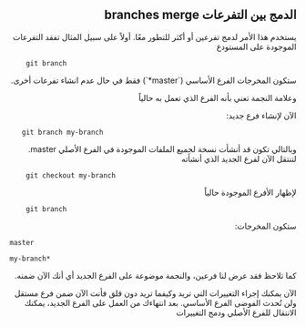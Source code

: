 <div dir="rtl" align="right">
	
## الدمج بين التفرعات branches merge
يستخدم هذا الأمر  لدمج تفرعين أو أكثر للتطور معًا. 
أولاً على سبيل المثال تفقد التفرعات الموجودة على المستودع
<div dir="ltr" align="left">

```git 
	git branch
```

</div>
ستكون المخرجات الفرع الأساسي (`master*`) فقط في حال عدم انشاء تفرعات أخرى. 
  
  وعلامة النجمة تعني بأنه الفرع الذي تعمل به حالياً

 الآن لإنشاء فرع جديد:
 <div dir="ltr" align="left">   
 
 ```git 
 	git branch my-branch
```

 </div>
  وبالتالي تكون قد أنشأت نسخة لجميع الملفات الموجودة في الفرع الأصلي master. لتنتقل الآن لفرع الجديد الذي أنشأته

 <div dir="ltr" align="left">
 
```git 
	git checkout my-branch
```

</div>

 لإظهار الأفرع الموجودة حالياً
<div dir="ltr" align="left">

```git 
	git branch
```

</div>

ستكون المخرجات:  
<div dir="ltr" align="left">
	
```
master   

my-branch*  

```

</div>
كما تلاحظ فقد عرض لنا فرعين، والنجمة موضوعة على الفرع الجديد أي أنك الآن ضمنه.

الآن يمكنك إجراء التغييرات التي تريد وكيفما تريد دون قلق فأنت الآن ضمن فرع مستقل ولن تُحدث الفوضى الفرع الأساسي.
بعد انتهاءك من العمل على الفرع الجديد، يمكنك الانتقال للفرع الأصلي ودمج التغييرات
  

</div>
